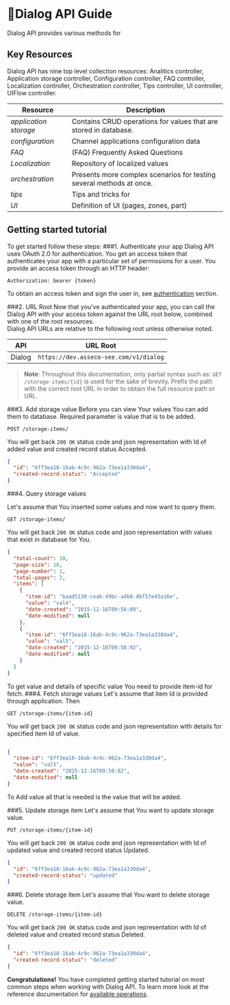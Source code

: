 <span class="icon"></span>Dialog API Guide
======================
Dialog API provides various methods for 

Key Resources
-------------
Dialog API has nine top level collection resources: Analitics controller, Application storage controller, Configuration controller, FAQ controller, Localization controller, 
Orchestration controller, Tips controller, UI controller, UIFlow controller.

Resource | Description
----------- |-----------
*application storage* | Contains CRUD operations for values that are stored in database.
*configuration* | Channel applications configuration data
*FAQ* | (FAQ) Frequently Asked Questions 
*Localization* | Repository of localized values
*orchestration* | Presents more complex scenarios for testing several methods at once.
*tips* | Tips and tricks for 
*UI* | Definition of UI (pages, zones, part)

Getting started tutorial
---------------
To get started follow these steps:
###1. Authenticate your app
Dialog API uses OAuth 2.0 for authentication. You get an access token that authenticates your app with a particular set of permissions for a user. You provide an access token through an HTTP header:
```
Authorization: bearer {token}
```
To obtain an access token and sign the user in, see [authentication]() section.

###2. URL Root
Now that you've authenticated your app, you can call the Dialog API with your access token against the URL root below, combined with one of the root resources.  
Dialog API URLs are relative to the following root unless otherwise noted.

API | URL Root
--------|---------
Dialog | `https://dev.asseco-see.com/v1/dialog`

> **Note**: Throughout this documentation, only partial syntax such as: 
`GET /storage-items/{id}` is used for the sake of brevity. 
Prefix the path with the correct root URL in order to obtain the full resource path or URL.

###3. Add storage value
Before you can view Your values You can add them to database. Required parameter is value that is to be added.
```
POST /storage-items/
```
You will get back `200 OK` status code and json representation with Id of added value and created record status Accepted.
```json
{
  "id": "6ff3ea18-16ab-4c9c-962a-73ea1a330da4",
  "created-record-status": "Accepted"
}

```


###4. Query storage values

Let's assume that You inserted some values and now want to query them. 

```
GET /storage-items/
```
You will get back `200 OK` status code and json representation with values that exist in database for You.

```json
{
  "total-count": 10,
  "page-size": 10,
  "page-number": 1,
  "total-pages": 2,
  "items": [
    {
      "item-id": "baad5130-ceab-49bc-a4b8-4bf57e43a16e",
      "value": "val4",
      "date-created": "2015-12-16T09:56:09",
      "date-modified": null
    },
    {
      "item-id": "6ff3ea18-16ab-4c9c-962a-73ea1a330da4",
      "value": "val5",
      "date-created": "2015-12-16T09:58:02",
      "date-modified": null
    }
  ]
}

```

To get value and details of specific value You need to provide item-id for fetch.
###4. Fetch storage values
Let's assume that item Id is provided through application. Then
```
GET /storage-items/{item-id}
```
You will get back `200 OK` status code and json representation with details for specified item Id of value.

```json

{
  "item-id": "6ff3ea18-16ab-4c9c-962a-73ea1a330da4",
  "value": "val5",
  "date-created": "2015-12-16T09:58:02",
  "date-modified": null
}

```


To Add value all that is needed is the value that will be added.

###5. Update storage item
Let's assume that You want to update storage value.

```
PUT /storage-items/{item-id}

```
You will get back `200 OK` status code and json representation with Id of updated value and created record status Updated.

```json
{
  "id": "6ff3ea18-16ab-4c9c-962a-73ea1a330da4",
  "created-record-status": "updated"
}

```
###6. Delete storage item
Let's assume that You want to delete storage value.

```
DELETE /storage-items/{item-id}

```
You will get back `200 OK` status code and json representation with Id of deleted value and created record status Deleted.

```json
{
  "id": "6ff3ea18-16ab-4c9c-962a-73ea1a330da4",
  "created-record-status": "deleted"
}

```

**Congratulations!** You have completed getting started tutorial on most common steps when working with Dialog API. To learn more look at the reference documentation for [available operations](swagger-ui).
